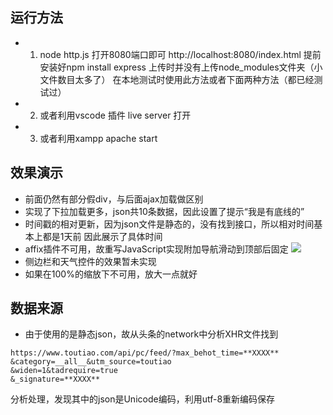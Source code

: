 ## 运行方法
  - 1. node http.js 打开8080端口即可 http://localhost:8080/index.html
       提前安装好npm install express 上传时并没有上传node_modules文件夹（小文件数目太多了）
       在本地测试时使用此方法或者下面两种方法（都已经测试过）
  - 2. 或者利用vscode 插件 live server 打开
  - 3. 或者利用xampp apache start

## 效果演示
  - 前面仍然有部分假div，与后面ajax加载做区别
  - 实现了下拉加载更多，json共10条数据，因此设置了提示“我是有底线的”
  - 时间戳的相对更新，因为json文件是静态的，没有找到接口，所以相对时间基本上都是1天前
    因此展示了具体时间
  - affix插件不可用，故重写JavaScript实现附加导航滑动到顶部后固定
    <img src="demo.gif"></img>
  - 侧边栏和天气控件的效果暂未实现
  - 如果在100%的缩放下不可用，放大一点就好

## 数据来源
  - 由于使用的是静态json，故从头条的network中分析XHR文件找到
  ```
  https://www.toutiao.com/api/pc/feed/?max_behot_time=**XXXX**
  &category=__all__&utm_source=toutiao
  &widen=1&tadrequire=true
  &_signature=**XXXX**
  ```
  分析处理，发现其中的json是Unicode编码，利用utf-8重新编码保存
